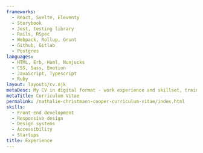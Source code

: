 ```yaml
---
frameworks:
  - React, Svelte, Eleventy
  - Storybook
  - Jest, testing library
  - Rails, RSpec
  - Webpack, Rollup, Grunt
  - Github, Gitlab
  - Postgres
languages:
  - HTML, Erb, Haml, Nunjucks
  - CSS, Sass, Emotion
  - JavaScript, Typescript
  - Ruby
layout: layouts/cv.njk
metaDesc: My CV in digital format - work experience and skillset, training, talks, honours and awards.
metaTitle: Curriculum Vitae
permalink: /nathalie-christmann-cooper-curriculum-vitae/index.html
skills:
  - Front-end development
  - Responsive design
  - Design systems
  - Accessibility
  - Startups
title: Experience
---
```

